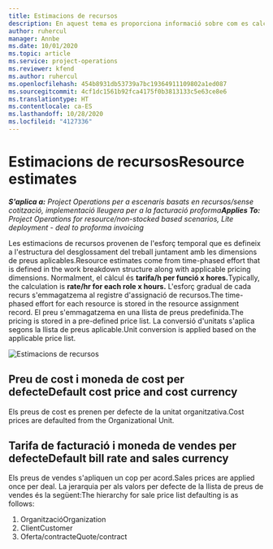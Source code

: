 ```yaml
---
title: Estimacions de recursos
description: En aquest tema es proporciona informació sobre com es calculen les estimacions de recursos al Project Operations.
author: ruhercul
manager: Annbe
ms.date: 10/01/2020
ms.topic: article
ms.service: project-operations
ms.reviewer: kfend
ms.author: ruhercul
ms.openlocfilehash: 454b8931db53739a7bc19364911109802a1ed087
ms.sourcegitcommit: 4cf1dc1561b92fca4175f0b3813133c5e63ce8e6
ms.translationtype: HT
ms.contentlocale: ca-ES
ms.lasthandoff: 10/28/2020
ms.locfileid: "4127336"
---
```

# <a name="resource-estimates"></a><span data-ttu-id="d4e73-103">Estimacions de recursos</span><span class="sxs-lookup"><span data-stu-id="d4e73-103">Resource estimates</span></span>

<span data-ttu-id="d4e73-104">_**S'aplica a:** Project Operations per a escenaris basats en recursos/sense cotització, implementació lleugera per a la facturació proforma_</span><span class="sxs-lookup"><span data-stu-id="d4e73-104">_**Applies To:** Project Operations for resource/non-stocked based scenarios, Lite deployment - deal to proforma invoicing_</span></span>

<span data-ttu-id="d4e73-105">Les estimacions de recursos provenen de l'esforç temporal que es defineix a l'estructura del desglossament del treball juntament amb les dimensions de preus aplicables.</span><span class="sxs-lookup"><span data-stu-id="d4e73-105">Resource estimates come from time-phased effort that is defined in the work breakdown structure along with applicable pricing dimensions.</span></span> <span data-ttu-id="d4e73-106">Normalment, el càlcul és **tarifa/h per funció x hores.**</span><span class="sxs-lookup"><span data-stu-id="d4e73-106">Typically, the calculation is **rate/hr for each role x hours.**</span></span> <span data-ttu-id="d4e73-107">L'esforç gradual de cada recurs s'emmagatzema al registre d'assignació de recursos.</span><span class="sxs-lookup"><span data-stu-id="d4e73-107">The time-phased effort for each resource is stored in the resource assignment record.</span></span> <span data-ttu-id="d4e73-108">El preu s'emmagatzema en una llista de preus predefinida.</span><span class="sxs-lookup"><span data-stu-id="d4e73-108">The pricing is stored in a pre-defined price list.</span></span> <span data-ttu-id="d4e73-109">La conversió d'unitats s'aplica segons la llista de preus aplicable.</span><span class="sxs-lookup"><span data-stu-id="d4e73-109">Unit conversion is applied based on the applicable price list.</span></span>

![Estimacions de recursos](./media/navigation12.png)

## <a name="default-cost-price-and-cost-currency"></a><span data-ttu-id="d4e73-111">Preu de cost i moneda de cost per defecte</span><span class="sxs-lookup"><span data-stu-id="d4e73-111">Default cost price and cost currency</span></span>

<span data-ttu-id="d4e73-112">Els preus de cost es prenen per defecte de la unitat organitzativa.</span><span class="sxs-lookup"><span data-stu-id="d4e73-112">Cost prices are defaulted from the Organizational Unit.</span></span>

## <a name="default-bill-rate-and-sales-currency"></a><span data-ttu-id="d4e73-113">Tarifa de facturació i moneda de vendes per defecte</span><span class="sxs-lookup"><span data-stu-id="d4e73-113">Default bill rate and sales currency</span></span>

<span data-ttu-id="d4e73-114">Els preus de vendes s'apliquen un cop per acord.</span><span class="sxs-lookup"><span data-stu-id="d4e73-114">Sales prices are applied once per deal.</span></span> <span data-ttu-id="d4e73-115">La jerarquia per als valors per defecte de la llista de preus de vendes és la següent:</span><span class="sxs-lookup"><span data-stu-id="d4e73-115">The hierarchy for sale price list defaulting is as follows:</span></span>

1. <span data-ttu-id="d4e73-116">Organització</span><span class="sxs-lookup"><span data-stu-id="d4e73-116">Organization</span></span>
2. <span data-ttu-id="d4e73-117">Client</span><span class="sxs-lookup"><span data-stu-id="d4e73-117">Customer</span></span>
3. <span data-ttu-id="d4e73-118">Oferta/contracte</span><span class="sxs-lookup"><span data-stu-id="d4e73-118">Quote/contract</span></span>
